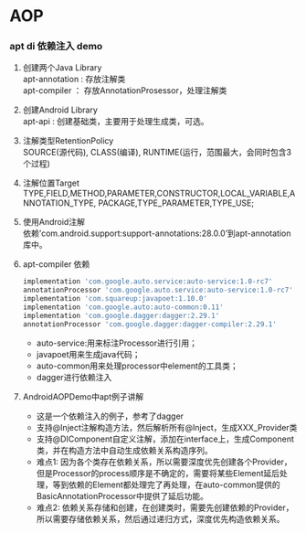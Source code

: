 # AOP
### apt di 依赖注入 demo
1. 创建两个Java Library  
	apt-annotation : 存放注解类  
	apt-compiler ： 存放AnnotationProsessor，处理注解类

2. 创建Android Library  
	apt-api : 创建基础类，主要用于处理生成类，可选。

3. 注解类型RetentionPolicy  
	SOURCE(源代码), CLASS(编译), RUNTIME(运行，范围最大，会同时包含3个过程)

4. 注解位置Target  
	TYPE,FIELD,METHOD,PARAMETER,CONSTRUCTOR,LOCAL_VARIABLE,ANNOTATION_TYPE, PACKAGE,TYPE_PARAMETER,TYPE_USE;

5. 使用Android注解  
	依赖’com.android.support:support-annotations:28.0.0’到apt-annotation库中。

6. apt-compiler 依赖  
    ```groovy
    implementation 'com.google.auto.service:auto-service:1.0-rc7'
    annotationProcessor 'com.google.auto.service:auto-service:1.0-rc7'
    implementation 'com.squareup:javapoet:1.10.0'
    implementation 'com.google.auto:auto-common:0.11'
    implementation 'com.google.dagger:dagger:2.29.1'
    annotationProcessor 'com.google.dagger:dagger-compiler:2.29.1'
    ```
    * auto-service:用来标注Processor进行引用；
    * javapoet用来生成java代码；
    * auto-common用来处理processor中element的工具类；
    * dagger进行依赖注入
    

7. AndroidAOPDemo中apt例子讲解  
    * 这是一个依赖注入的例子，参考了dagger
    * 支持@Inject注解构造方法，然后解析所有@Inject，生成XXX_Provider类
    * 支持@DIComponent自定义注解，添加在interface上，生成Component类，并在构造方法中自动生成依赖关系构造序列。
    * 难点1: 因为各个类存在依赖关系，所以需要深度优先创建各个Provider，但是Processor的process顺序是不确定的，需要将某些Element延后处理，等到依赖的Element都处理完了再处理，在auto-common提供的BasicAnnotationProcessor中提供了延后功能。
    * 难点2: 依赖关系存储和创建，在创建类时，需要先创建依赖的Provider，所以需要存储依赖关系，然后通过递归方式，深度优先构造依赖关系。